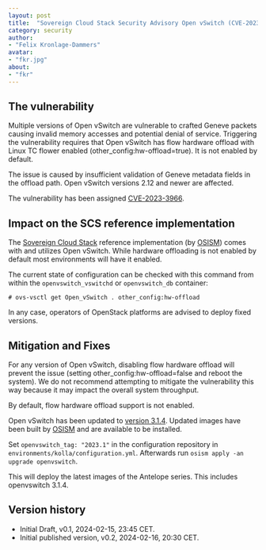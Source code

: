 ```yaml
---
layout: post
title:  "Sovereign Cloud Stack Security Advisory Open vSwitch (CVE-2023-3966)"
category: security
author:
- "Felix Kronlage-Dammers"
avatar:
- "fkr.jpg"
about:
- "fkr"
---
```


## The vulnerability

Multiple versions of Open vSwitch are vulnerable to crafted Geneve
packets causing invalid memory accesses and potential denial of service.
Triggering the vulnerability requires that Open vSwitch has flow hardware
offload with Linux TC flower enabled (other_config:hw-offload=true).
It is not enabled by default.

The issue is caused by insufficient validation of Geneve metadata
fields in the offload path.  Open vSwitch versions 2.12 and newer are
affected.

The vulnerability has been assigned [CVE-2023-3966](https://www.cve.org/CVERecord?id=CVE-2023-3966).

## Impact on the SCS reference implementation

The [Sovereign Cloud Stack](https://scs.community/) reference
implementation (by [OSISM](https://osism.tech/)) comes with and utilizes 
Open vSwitch. While hardware offloading is not enabled by default most
environments will have it enabled.

The current state of configuration can be checked with this command from within the
`openvswitch_vswitchd` or `openvswitch_db` container:

```
# ovs-vsctl get Open_vSwitch . other_config:hw-offload
```

In any case, operators of OpenStack platforms are advised to deploy fixed versions.

## Mitigation and Fixes

For any version of Open vSwitch, disabling flow hardware offload will
prevent the issue (setting other_config:hw-offload=false and reboot
the system).  We do not recommend attempting to mitigate the vulnerability
this way because it may impact the overall system throughput.

By default, flow hardware offload support is not enabled.

Open vSwitch has been updated to [version 3.1.4](https://www.openvswitch.org/releases/NEWS-3.1.4.txt).
Updated images have been built by [OSISM](https://osism.tech/) and are available to be installed.

Set `openvswitch_tag: "2023.1"` in the configuration repository in `environments/kolla/configuration.yml`.
Afterwards run `osism apply -an upgrade openvswitch`.

This will deploy the latest images of the Antelope series. This includes openvswitch 3.1.4.

## Version history

* Initial Draft, v0.1, 2024-02-15, 23:45 CET.
* Initial published version, v0.2, 2024-02-16, 20:30 CET.
